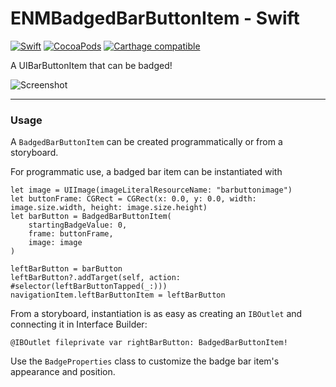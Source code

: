 # ENMBadgedBarButtonItem - Swift

[![Swift](https://img.shields.io/badge/Swift-4.0-orange.svg?style=flat-square)]()
[![CocoaPods](https://img.shields.io/cocoapods/v/ENMBadgedBarButtonItem.svg?style=flat-square)]()
[![Carthage compatible](https://img.shields.io/badge/Carthage-compatible-4BC51D.svg?style=flat-square)](https://github.com/Carthage/Carthage)

A UIBarButtonItem that can be badged!

![Screenshot](screenshot.png)

---

### Usage
A `BadgedBarButtonItem` can be created programmatically or from a storyboard.

For programmatic use, a badged bar item can be instantiated with
```
let image = UIImage(imageLiteralResourceName: "barbuttonimage")
let buttonFrame: CGRect = CGRect(x: 0.0, y: 0.0, width: image.size.width, height: image.size.height)
let barButton = BadgedBarButtonItem(
    startingBadgeValue: 0,
    frame: buttonFrame,
    image: image
)

leftBarButton = barButton
leftBarButton?.addTarget(self, action: #selector(leftBarButtonTapped(_:)))
navigationItem.leftBarButtonItem = leftBarButton
```

From a storyboard, instantiation is as easy as creating an `IBOutlet` and connecting it in Interface Builder:
```
@IBOutlet fileprivate var rightBarButton: BadgedBarButtonItem!
```

Use the `BadgeProperties` class to customize the badge bar item's appearance and position.
